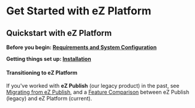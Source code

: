 # Get Started with eZ Platform

## Quickstart with eZ Platform

**Before you begin: [Requirements and System Configuration](requirements_and_system_configuration.md)**

**Getting things set up: [Installation](install_ez_platform.md)**

#### Transitioning to eZ Platform

If you've worked with **eZ Publish** (our legacy product) in the past, see [Migrating from eZ Publish](../migrating/migrating_from_ez_publish.md), and a [Feature Comparison](https://doc.ez.no/display/MAIN/Transitioning+from+eZ+Publish+to+eZ+Platform%3A+Feature+Comparison) between eZ Publish (legacy) and eZ Platform (current). 

